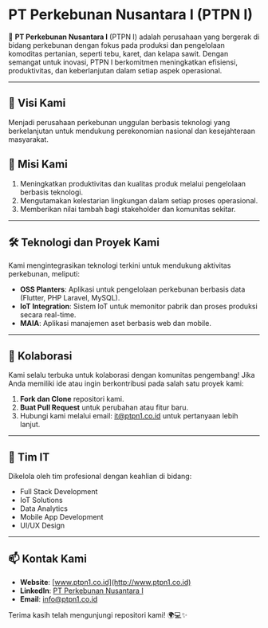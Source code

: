# PT Perkebunan Nusantara I (PTPN I)

🌱 **PT Perkebunan Nusantara I** (PTPN I) adalah perusahaan yang bergerak di bidang perkebunan dengan fokus pada produksi dan pengelolaan komoditas pertanian, seperti tebu, karet, dan kelapa sawit. Dengan semangat untuk inovasi, PTPN I berkomitmen meningkatkan efisiensi, produktivitas, dan keberlanjutan dalam setiap aspek operasional.

---

## 🚀 Visi Kami
Menjadi perusahaan perkebunan unggulan berbasis teknologi yang berkelanjutan untuk mendukung perekonomian nasional dan kesejahteraan masyarakat.

## 🎯 Misi Kami
1. Meningkatkan produktivitas dan kualitas produk melalui pengelolaan berbasis teknologi.
2. Mengutamakan kelestarian lingkungan dalam setiap proses operasional.
3. Memberikan nilai tambah bagi stakeholder dan komunitas sekitar.

---

## 🛠️ Teknologi dan Proyek Kami
Kami mengintegrasikan teknologi terkini untuk mendukung aktivitas perkebunan, meliputi:
- **OSS Planters**: Aplikasi untuk pengelolaan perkebunan berbasis data (Flutter, PHP Laravel, MySQL).
- **IoT Integration**: Sistem IoT untuk memonitor pabrik dan proses produksi secara real-time.
- **MAIA**: Aplikasi manajemen aset berbasis web dan mobile.

---

## 🤝 Kolaborasi
Kami selalu terbuka untuk kolaborasi dengan komunitas pengembang! Jika Anda memiliki ide atau ingin berkontribusi pada salah satu proyek kami:
1. **Fork dan Clone** repositori kami.
2. **Buat Pull Request** untuk perubahan atau fitur baru.
3. Hubungi kami melalui email: [it@ptpn1.co.id](mailto:it@ptpn1.co.id) untuk pertanyaan lebih lanjut.

---

## 🌟 Tim IT
Dikelola oleh tim profesional dengan keahlian di bidang:
- Full Stack Development
- IoT Solutions
- Data Analytics
- Mobile App Development
- UI/UX Design

---

## 📫 Kontak Kami
- **Website**: [www.ptpn1.co.id](http://www.ptpn1.co.id)
- **LinkedIn**: [PT Perkebunan Nusantara I](https://linkedin.com/company/ptpn1)
- **Email**: [info@ptpn1.co.id](mailto:info@ptpn1.co.id)

Terima kasih telah mengunjungi repositori kami! 🌍💻✨
